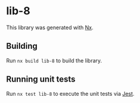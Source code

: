 # lib-8

This library was generated with [Nx](https://nx.dev).

## Building

Run `nx build lib-8` to build the library.

## Running unit tests

Run `nx test lib-8` to execute the unit tests via [Jest](https://jestjs.io).
